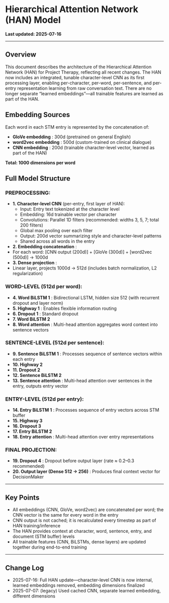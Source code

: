 # Hierarchical Attention Network (HAN) Model

**Last updated: 2025-07-16**

---

## Overview

This document describes the architecture of the Hierarchical Attention Network (HAN) for Project Therapy, reflecting all recent changes. The HAN now includes an integrated, tunable character-level CNN as its first processing layer, enabling per-character, per-word, per-sentence, and per-entry representation learning from raw conversation text. There are no longer separate “learned embeddings”—all trainable features are learned as part of the HAN.

## Embedding Sources

Each word in each STM entry is represented by the concatenation of:

* **GloVe embedding** : 300d (pretrained on general English)
* **word2vec embedding** : 500d (custom-trained on clinical dialogue)
* **CNN embedding** : 200d (trainable character-level vector, learned as part of the HAN)

**Total: 1000 dimensions per word**

## Full Model Structure

### PREPROCESSING:

* **1. Character-level CNN** (per-entry, first layer of HAN):
  * Input: Entry text tokenized at the character level
  * Embedding: 16d trainable vector per character
  * Convolutions: Parallel 1D filters (recommended: widths 3, 5, 7; total 200 filters)
  * Global max pooling over each filter
  * Output: 200d vector summarizing style and character-level patterns
  * Shared across all words in the entry
* **2. Embedding concatenation** :
* For each word: [CNN output (200d)] + [GloVe (300d)] + [word2vec (500d)] → 1000d
* **3. Dense projection** :
* Linear layer, projects 1000d → 512d (includes batch normalization, L2 regularization)

### WORD-LEVEL (512d per word):

* **4. Word BiLSTM 1** : Bidirectional LSTM, hidden size 512 (with recurrent dropout and layer norm)
* **5. Highway 1** : Enables flexible information routing
* **6. Dropout 1** : Standard dropout
* **7. Word BiLSTM 2**
* **8. Word attention** : Multi-head attention aggregates word context into sentence vectors

### SENTENCE-LEVEL (512d per sentence):

* **9. Sentence BiLSTM 1** : Processes sequence of sentence vectors within each entry
* **10. Highway 2**
* **11. Dropout 2**
* **12. Sentence BiLSTM 2**
* **13. Sentence attention** : Multi-head attention over sentences in the entry, outputs entry vector

### ENTRY-LEVEL (512d per entry):

* **14. Entry BiLSTM 1** : Processes sequence of entry vectors across STM buffer
* **15. Highway 3**
* **16. Dropout 3**
* **17. Entry BiLSTM 2**
* **18. Entry attention** : Multi-head attention over entry representations

### FINAL PROJECTION:

* **19. Dropout 4** : Dropout before output layer (rate ≈ 0.2–0.3 recommended)
* **20. Output layer (Dense 512 → 256)** : Produces final context vector for DecisionMaker

---

## Key Points

* All embeddings (CNN, GloVe, word2vec) are concatenated per word; the CNN vector is the same for every word in the entry
* CNN output is not cached; it is recalculated every timestep as part of HAN training/inference
* The HAN provides context at character, word, sentence, entry, and document (STM buffer) levels
* All trainable features (CNN, BiLSTMs, dense layers) are updated together during end-to-end training

---

## Change Log

* 2025-07-16: Full HAN update—character-level CNN is now internal, learned embeddings removed, embedding dimensions finalized
* 2025-07-07: (legacy) Used cached CNN, separate learned embedding, different dimensions
